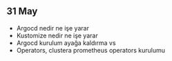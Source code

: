 ## 31 May
- Argocd nedir ne işe yarar
- Kustomize nedir ne işe yarar
- Argocd kurulum ayağa kaldırma vs
- Operators, clustera prometheus operators kurulumu
